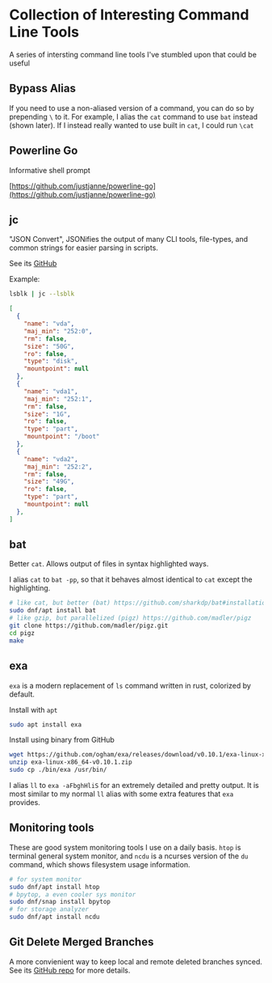 # Collection of Interesting Command Line Tools

A series of intersting command line tools I've stumbled upon that could be useful

## Bypass Alias

If you need to use a non-aliased version of a command, you can do so by prepending `\` to it. For example, I alias the `cat` command to use `bat` instead (shown later). If I instead really wanted to use built in `cat`, I could run `\cat`

## Powerline Go

Informative shell prompt

[https://github.com/justjanne/powerline-go](https://github.com/justjanne/powerline-go)

## jc

"JSON Convert", JSONifies the output of many CLI tools, file-types, and common strings for easier parsing in scripts.

See its [GitHub](https://github.com/kellyjonbrazil/jc?utm_source=tldrnewsletter)

Example:

```bash
lsblk | jc --lsblk
```

```json
[
  {
    "name": "vda",
    "maj_min": "252:0",
    "rm": false,
    "size": "50G",
    "ro": false,
    "type": "disk",
    "mountpoint": null
  },
  {
    "name": "vda1",
    "maj_min": "252:1",
    "rm": false,
    "size": "1G",
    "ro": false,
    "type": "part",
    "mountpoint": "/boot"
  },
  {
    "name": "vda2",
    "maj_min": "252:2",
    "rm": false,
    "size": "49G",
    "ro": false,
    "type": "part",
    "mountpoint": null
  },
]
```

## bat

Better `cat`. Allows output of files in syntax highlighted ways.

I alias `cat` to `bat -pp`, so that it behaves almost identical to `cat` except the highlighting.

```bash
# like cat, but better (bat) https://github.com/sharkdp/bat#installation
sudo dnf/apt install bat
# like gzip, but parallelized (pigz) https://github.com/madler/pigz
git clone https://github.com/madler/pigz.git
cd pigz
make
```

## exa

`exa` is a modern replacement of `ls` command written in rust, colorized by default.

Install with `apt`

```bash
sudo apt install exa
```

Install using binary from GitHub

```bash
wget https://github.com/ogham/exa/releases/download/v0.10.1/exa-linux-x86_64-v0.10.1.zip
unzip exa-linux-x86_64-v0.10.1.zip
sudo cp ./bin/exa /usr/bin/
```

I alias `ll` to `exa -aFbghHliS` for an extremely detailed and pretty output. It is most similar to my normal `ll` alias with some extra features that `exa` provides.

## Monitoring tools

These are good system monitoring tools I use on a daily basis. `htop` is terminal general system monitor, and `ncdu` is a ncurses version of the `du` command, which shows filesystem usage information.

```bash
# for system monitor
sudo dnf/apt install htop
# bpytop, a even cooler sys monitor
sudo dnf/snap install bpytop
# for storage analyzer
sudo dnf/apt install ncdu
```

## Git Delete Merged Branches

A more convienient way to keep local and remote deleted branches synced. See its [GitHub repo](https://github.com/hartwork/git-delete-merged-branches?utm_source=tldrnewsletter) for more details.
